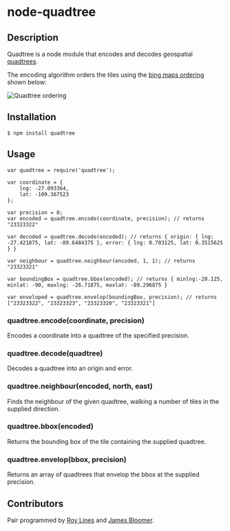 # node-quadtree
## Description
Quadtree is a node module that encodes and decodes geospatial [quadtrees](http://en.wikipedia.org/wiki/Quadtree).

The encoding algorithm orders the tiles using the [bing maps ordering](http://msdn.microsoft.com/en-us/library/bb259689.aspx) shown below:

![Quadtree ordering](http://i.msdn.microsoft.com/dynimg/IC96238.jpg)

## Installation
    $ npm install quadtree

## Usage
	var quadtree = require('quadtree');

	var coordinate = {
		lng: -27.093364,
		lat: -109.367523
	};

	var precision = 8;
	var encoded = quadtree.encode(coordinate, precision); // returns "23323322"

	var decoded = quadtree.decode(encoded); // returns { origin: { lng: -27.421875, lat: -89.6484375 }, error: { lng: 0.703125, lat: 0.3515625 } }

	var neighbour = quadtree.neighbour(encoded, 1, 1); // returns "23323321"

	var boundingBox = quadtree.bbox(encoded); // returns { minlng:-28.125, minlat: -90, maxlng: -26.71875, maxlat: -89.296875 }

	var enveloped = quadtree.envelop(boundingBox, precision); // returns ["23323322", "23323323", "23323320", "23323321"]

### quadtree.encode(coordinate, precision)
Encodes a coordinate into a quadtree of the specified precision.

### quadtree.decode(quadtree)
Decodes a quadtree into an origin and error.

### quadtree.neighbour(encoded, north, east)
Finds the neighbour of the given quadtree, walking a number of tiles in the supplied direction.

### quadtree.bbox(encoded)
Returns the bounding box of the tile containing the supplied quadtree.

### quadtree.envelop(bbox, precision)
Returns an array of quadtrees that envelop the bbox at the supplied precision.

## Contributors
Pair programmed by [Roy Lines](http://roylines.co.uk) and [James Bloomer](https://github.com/jamesbloomer).

